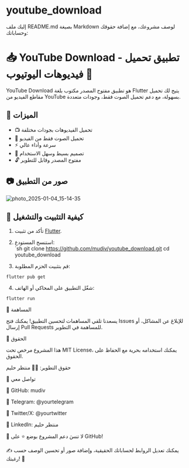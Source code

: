 # youtube_download

إليك ملف README.md بصيغة Markdown لوصف مشروعك، مع إضافة حقوقك وحساباتك:

# 📥 YouTube Download - تطبيق تحميل فيديوهات اليوتيوب 🎥  

YouTube Download هو تطبيق مفتوح المصدر مكتوب بلغة Flutter يتيح لك تحميل مقاطع الفيديو من YouTube بسهولة، مع دعم تحميل الصوت فقط، وجودات متعددة.  

## 🚀 الميزات  
- 📺 تحميل الفيديوهات بجودات مختلفة  
- 🎵 تحميل الصوت فقط من الفيديو  
- ⚡ سرعة وأداء عالي  
- 🎨 تصميم بسيط وسهل الاستخدام  
- 🔓 مفتوح المصدر وقابل للتطوير  

## 📷 صور من التطبيق  
![photo_2025-01-04_15-14-35](https://github.com/user-attachments/assets/3016445b-24a7-4e50-80f1-14af3504c847)


## 🔧 كيفية التثبيت والتشغيل  
1. تأكد من تثبيت [Flutter](https://flutter.dev/docs/get-started/install).  
2. استنسخ المستودع:  
   `sh
   git clone https://github.com/mudiv/youtube_download.git
   cd youtube_download

3. قم بتثبيت الحزم المطلوبة:
``` 
flutter pub get
``` 

4. شغّل التطبيق على المحاكي أو الهاتف:
``` 
flutter run
``` 


🤝 المساهمة

يسعدنا تلقي المساهمات لتحسين التطبيق! يمكنك فتح Issues للإبلاغ عن المشاكل، أو إرسال Pull Requests للمساهمة في التطوير.

📜 الحقوق

هذا المشروع مرخص تحت MIT License، يمكنك استخدامه بحرية مع الحفاظ على الحقوق.

حقوق التطوير:
👨‍💻 منتظر حليم

📲 تواصل معي

🔗 GitHub: mudiv

🔗 Telegram: @yourtelegram

🔗 Twitter/X: @yourtwitter

🔗 LinkedIn: منتظر حليم


💙 لا تنسَ دعم المشروع بوضع ⭐ على GitHub!

✍ يمكنك تعديل الروابط لحساباتك الحقيقية، وإضافة صور أو تحسين الوصف حسب رغبتك! 🚀

